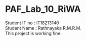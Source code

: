 # PAF_Lab_10_RiWA
Student IT no : IT18213140</br>
Student Name  : Rathnayaka R.M.R.M.
</br>
This project is working fine.</br>



